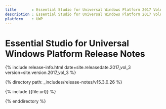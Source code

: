 ```yaml
---
title       : Essential Studio for Universal Windows Platform 2017 Volume 3 Release Notes
description : Essential Studio for Universal Windows Platform 2017 Volume 3 Release Notes
platform    : UWP
---
```


# Essential Studio for Universal Windows Platform Release Notes

{% include release-info.html date=site.releasedate.2017_vol_3 version=site.version.2017_vol_3 %} 

{% directory path: _includes/release-notes/v15.3.0.26  %}

{% include {{file.url}} %}

{% enddirectory %}